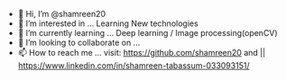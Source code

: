 - 👋 Hi, I’m @shamreen20
- 👀 I’m interested in ... Learning New technologies
- 🌱 I’m currently learning ... Deep learning / Image processing(openCV)
- 💞️ I’m looking to collaborate on ...
- 📫 How to reach me ... visit: https://github.com/shamreen20 and || https://www.linkedin.com/in/shamreen-tabassum-033093151/

<!---
shamreen20/shamreen20 is a ✨ special ✨ repository because its `README.md` (this file) appears on your GitHub profile.
You can click the Preview link to take a look at your changes.
--->
